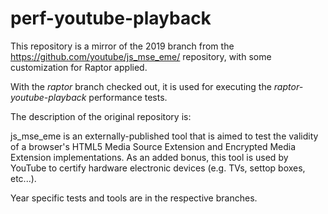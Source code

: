# perf-youtube-playback

This repository is a mirror of the 2019 branch from the
https://github.com/youtube/js_mse_eme/ repository,
with some customization for Raptor applied.

With the *raptor* branch checked out, it is used for 
executing the *raptor-youtube-playback* performance tests.

The description of the original repository is:

js_mse_eme is an externally-published tool that is aimed to test the validity
of a browser's HTML5 Media Source Extension and Encrypted Media Extension
implementations. As an added bonus, this tool is used by YouTube to certify
hardware electronic devices (e.g. TVs, settop boxes, etc...).

Year specific tests and tools are in the respective branches.
